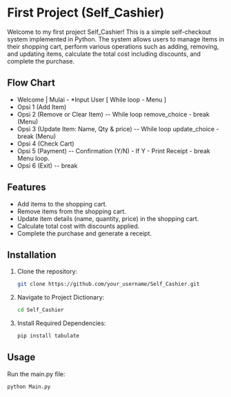 # First Project (Self_Cashier)

Welcome to my first project Self_Cashier! This is a simple self-checkout system implemented in Python. The system allows users to manage items in their shopping cart, perform various operations such as adding, removing, and updating items, calculate the total cost including discounts, and complete the purchase.

## Flow Chart
- Welcome | Mulai - *Input User
[ While loop - Menu ]
- Opsi 1  (Add Item)
- Opsi 2 (Remove or Clear Item) -- While loop remove_choice - break (Menu)
- Opsi 3 (Update Item: Name, Qty & price) -- While loop update_choice - break (Menu)
- Opsi 4 (Check Cart) 
- Opsi 5 (Payment) -- Confirmation (Y/N) - If Y - Print Receipt - break Menu loop.
- Opsi 6 (Exit) -- break

## Features

- Add items to the shopping cart.
- Remove items from the shopping cart.
- Update item details (name, quantity, price) in the shopping cart.
- Calculate total cost with discounts applied.
- Complete the purchase and generate a receipt.

## Installation

1. Clone the repository:
   ```bash
   git clone https://github.com/your_username/Self_Cashier.git
2. Navigate to Project Dictionary:
   ```bash
   cd Self_Cashier
3. Install Required Dependencies:
   ```bash
   pip install tabulate

## Usage
Run the main.py file:
```bash
python Main.py
